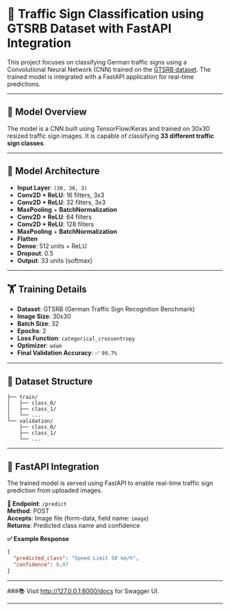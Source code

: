  # 🚦 Traffic Sign Classification using GTSRB Dataset with FastAPI Integration

This project focuses on classifying German traffic signs using a Convolutional Neural Network (CNN) trained on the [GTSRB dataset](https://benchmark.ini.rub.de/?section=gtsrb&subsection=dataset). The trained model is integrated with a FastAPI application for real-time predictions.

---

## 🧠 Model Overview

The model is a CNN built using TensorFlow/Keras and trained on 30x30 resized traffic sign images. It is capable of classifying **33 different traffic sign classes**.

---

## 🔧 Model Architecture

- **Input Layer**: `(30, 30, 3)`
- **Conv2D + ReLU**: 16 filters, 3x3
- **Conv2D + ReLU**: 32 filters, 3x3
- **MaxPooling** + **BatchNormalization**
- **Conv2D + ReLU**: 64 filters
- **Conv2D + ReLU**: 128 filters
- **MaxPooling** + **BatchNormalization**
- **Flatten**
- **Dense**: 512 units + ReLU
- **Dropout**: 0.5
- **Output**: 33 units (softmax)

---

## 🏋️ Training Details

- **Dataset**: GTSRB (German Traffic Sign Recognition Benchmark)
- **Image Size**: 30x30
- **Batch Size**: 32
- **Epochs**: 2
- **Loss Function**: `categorical_crossentropy`
- **Optimizer**: `adam`
- **Final Validation Accuracy**: ✅ `99.7%`

---

## 📁 Dataset Structure
```dataset/
├── train/
│   ├── class_0/
│   ├── class_1/
│   └── ...
└── validation/
    ├── class_0/
    ├── class_1/
    └── ...
```
---

## 🚀 FastAPI Integration
The trained model is served using FastAPI to enable real-time traffic sign prediction from uploaded images.

**🔌 Endpoint**: `/predict`  
**Method**: POST  
**Accepts**: Image file (form-data, field name: `image`)  
**Returns**: Predicted class name and confidence  

**✅ Example Response**  
```json
{
  "predicted_class": "Speed Limit 50 km/h",
  "confidence": 0.97
}
```
---

###📚 Visit http://127.0.0.1:8000/docs for Swagger UI.

---

   
